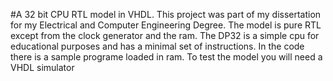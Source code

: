 #A 32 bit CPU RTL model in VHDL.
This project was part of my dissertation for my Electrical and Computer Engineering Degree.
The model is pure RTL except from the clock generator and the ram.
The DP32 is a simple cpu for educational purposes and has a minimal set of instructions.
In the code there is a sample programe loaded in ram. To test the model you will need a VHDL simulator
